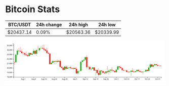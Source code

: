 # Bitcoin Stats

BTC/USDT|24h change|24h high|24h low|
|---|---|---|---|
|$20437.14|0.09%|$20563.36|$20339.99|

<img src="./chart.svg">
